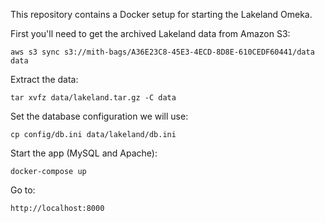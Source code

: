 This repository contains a Docker setup for starting the Lakeland Omeka. 

First you'll need to get the archived Lakeland data from Amazon S3:

    aws s3 sync s3://mith-bags/A36E23C8-45E3-4ECD-8D8E-610CEDF60441/data data 

Extract the data:

    tar xvfz data/lakeland.tar.gz -C data

Set the database configuration we will use:

    cp config/db.ini data/lakeland/db.ini

Start the app (MySQL and Apache):

    docker-compose up

Go to:

    http://localhost:8000






